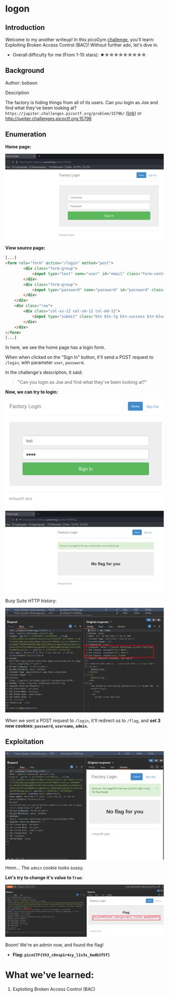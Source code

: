 # logon

## Introduction

Welcome to my another writeup! In this picoGym [challenge](https://play.picoctf.org/practice/challenge/46?category=1&page=1), you'll learn: Exploiting Broken Access Control (BAC)! Without further ado, let's dive in.

- Overall difficulty for me (From 1-10 stars): ★☆☆☆☆☆☆☆☆☆

## Background

Author: bobson

Description

The factory is hiding things from all of its users. Can you login as Joe and find what they've been looking at? `https://jupiter.challenges.picoctf.org/problem/15796/` ([link](https://jupiter.challenges.picoctf.org/problem/15796/)) or http://jupiter.challenges.picoctf.org:15796

## Enumeration

**Home page:**

![](https://github.com/siunam321/CTF-Writeups/blob/main/picoGym/Web-Exploitation/logon/images/Pasted%20image%2020230303185914.png)

**View source page:**
```html
[...]
<form role="form" action="/login" method="post">
        <div class="form-group">
            <input type="text" name="user" id="email" class="form-control input-lg" placeholder="Username">
        </div>
        <div class="form-group">
            <input type="password" name="password" id="password" class="form-control input-lg" placeholder="Password">
        </div>
    </div>
    <div class="row">
        <div class="col-xs-12 col-sm-12 col-md-12">
            <input type="submit" class="btn btn-lg btn-success btn-block" value="Sign In">
        </div>
    </div>
</form>
[...]
```

In here, we see the home page has a login form.

When when clicked on the "Sign In" button, it'll send a POST request to `/login`, with parameter `user`, `password`.

In the challenge's description, it said:

> "Can you login as Joe and find what they've been looking at?"

**Now, we can try to login:**

![](https://github.com/siunam321/CTF-Writeups/blob/main/picoGym/Web-Exploitation/logon/images/Pasted%20image%2020230303190235.png)

![](https://github.com/siunam321/CTF-Writeups/blob/main/picoGym/Web-Exploitation/logon/images/Pasted%20image%2020230303190246.png)

Burp Suite HTTP history:

![](https://github.com/siunam321/CTF-Writeups/blob/main/picoGym/Web-Exploitation/logon/images/Pasted%20image%2020230303190337.png)

When we sent a POST request to `/login`, it'll redirect us to `/flag`, and **set 3 new cookies: `password`, `username`, `admin`.**

## Exploitation

![](https://github.com/siunam321/CTF-Writeups/blob/main/picoGym/Web-Exploitation/logon/images/Pasted%20image%2020230303190429.png)

Hmm... The `admin` cookie looks sussy.

**Let's try to change it's value to `True`:**

![](https://github.com/siunam321/CTF-Writeups/blob/main/picoGym/Web-Exploitation/logon/images/Pasted%20image%2020230303190529.png)

Boom! We're an admin now, and found the flag!

- **Flag: `picoCTF{th3_c0nsp1r4cy_l1v3s_6edb3f5f}`**

# What we've learned:

1. Exploiting Broken Access Control (BAC)